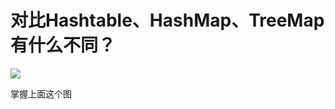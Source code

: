 # 对比Hashtable、HashMap、TreeMap有什么不同？

![](https://static001.geekbang.org/resource/image/26/7c/266cfaab2573c9777b1157816784727c.png)

掌握上面这个图
